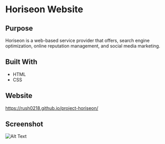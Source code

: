 # Horiseon Website

## Purpose 
Horiseon is a web-based service provider that offers, search engine optimization, online reputation management, and social media marketing.

## Built With
* HTML
* CSS

## Website 
https://rush0218.github.io/project-horiseon/

## Screenshot
![Alt Text](https://rush0218.github.io/project-horiseon/assets/images/Horiseon-webpage-screenshot.png)


